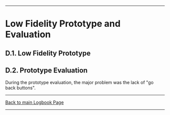 

---
# Low Fidelity Prototype and Evaluation

## D.1. Low Fidelity Prototype


## D.2. Prototype Evaluation

During the prototype evaluation, the major problem was the lack of "go back buttons". 

---
[Back to main Logbook Page](../hci_logbook.md)

---
